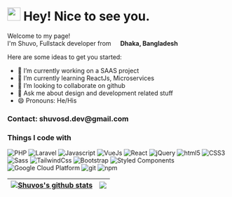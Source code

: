 <h1><img src="https://emojis.slackmojis.com/emojis/images/1531849430/4246/blob-sunglasses.gif?1531849430" width="30"/> Hey! Nice to see you.</h1>


<p>Welcome to my page! </br> I'm Shuvo, Fullstack developer from <img src="https://image0.flaticon.com/icons/svg/197/197509.svg" width="13"/> <b>Dhaka, Bangladesh</b>

Here are some ideas to get you started:

- 🔭 I’m currently working on a SAAS project
- 🌱 I’m currently learning ReactJs, Microservices
- 👯 I’m looking to collaborate on github
- 💬 Ask me about design and development related stuff
- 😄 Pronouns: He/His

<h3>Contact: shuvosd.dev@gmail.com</h3>

<h3>Things I code with</h3>
<p>
  <img alt="PHP" src="https://img.shields.io/badge/-PHP-777BB3?style=flat-square&logo=php&logoColor=white" />
  <img alt="Laravel" src="https://img.shields.io/badge/-Laravel-F7F7F7?style=flat-square&logo=laravel&logoColor=F72010" />
  <img alt="Javascript" src="https://img.shields.io/badge/-Javascript-EFD81D?style=flat-square&logo=javascript&logoColor=000" />
  <img alt="VueJs" src="https://img.shields.io/badge/-Vue-4fc08d?style=flat&logo=Vue.js&logoColor=fff" />
  <img alt="React" src="https://img.shields.io/badge/-React-45b8d8?style=flat-square&logo=react&logoColor=white" />
  <img alt="jQuery" src="https://img.shields.io/badge/-jQuery-0766A8?style=flat-square&logo=jQuery&logoColor=fff" />
  <img alt="html5" src="https://img.shields.io/badge/-HTML5-E34F26?style=flat-square&logo=html5&logoColor=white" />
  <img alt="CSS3" src="https://img.shields.io/badge/-CSS3-3595CF?style=flat-square&logo=CSS3&logoColor=white" />
  <img alt="Sass" src="https://img.shields.io/badge/-Sass-CC6699?style=flat-square&logo=sass&logoColor=white" />
  <img alt="TailwindCss" src="https://img.shields.io/badge/-TailwindCSS-06B6D4?style=flat-square&logo=tailwindcss&logoColor=fff" />
  <img alt="Bootstrap" src="https://img.shields.io/badge/-Bootstrap-8411F6?style=flat-square&logo=bootstrap&logoColor=fff" />
  <img alt="Styled Components" src="https://img.shields.io/badge/-Styled_Components-db7092?style=flat-square&logo=styled-components&logoColor=white" />
  <img alt="Google Cloud Platform" src="https://img.shields.io/badge/-Google_Cloud_Platform-1a73e8?style=flat-square&logo=google-cloud&logoColor=white" />
  <img alt="git" src="https://img.shields.io/badge/-Git-F05032?style=flat-square&logo=git&logoColor=white" />
  <img alt="npm" src="https://img.shields.io/badge/-NPM-CB3837?style=flat-square&logo=npm&logoColor=white" />
</p>

 <a href="https://github.com/shuvo-sutradhar/github-readme-stats"><img align="center" src="https://github-readme-stats.vercel.app/api?username=shuvo-sutradhar&show_icons=true&include_all_commits=true&theme=buefy&hide_border=true" alt="Shuvos's github stats" /></a> | <a href="https://github.com/shuvo-sutradhar/github-readme-stats"><img align="center" src="https://github-readme-stats.vercel.app/api/top-langs/?username=shuvo-sutradhar&layout=compact&theme=buefy&hide_border=true" /></a> |
| ------------- | ------------- |
